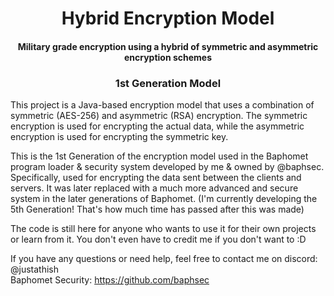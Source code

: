 
<div align="center">

# Hybrid Encryption Model

<h4>Military grade encryption using a hybrid of symmetric and asymmetric encryption schemes</h4>
<h3>1st Generation Model</h3>
</div>




This project is a Java-based encryption model that uses a combination of symmetric (AES-256) 
and asymmetric (RSA) encryption. The symmetric encryption is used for encrypting the actual data, 
while the asymmetric encryption is used for encrypting the symmetric key.

This is the 1st Generation of the encryption model used in the Baphomet program loader & security system 
developed by me & owned by @baphsec. Specifically, used for encrypting the data sent between the clients and servers.
It was later replaced with a much more advanced and secure system in the later generations of Baphomet. 
(I'm currently developing the 5th Generation! That's how much time has passed after this was made)

The code is still here for anyone who wants to use it for their own projects or learn from it.
You don't even have to credit me if you don't want to :D

If you have any questions or need help, feel free to contact me on discord: @justathish\
Baphomet Security: https://github.com/baphsec

